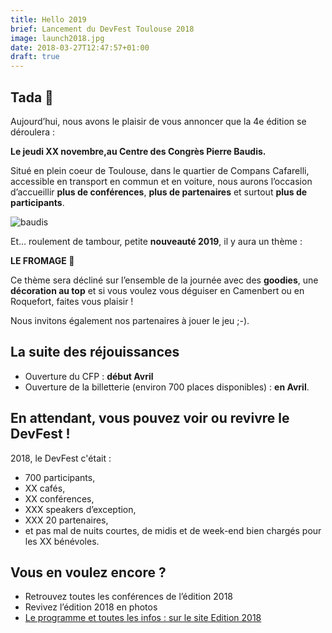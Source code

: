 ```yaml
---
title: Hello 2019
brief: Lancement du DevFest Toulouse 2018
image: launch2018.jpg
date: 2018-03-27T12:47:57+01:00
draft: true
---
```


## Tada :tada:

Aujourd’hui, nous avons le plaisir de vous annoncer que la 4e édition se déroulera :

**Le jeudi XX novembre,au Centre des Congrès Pierre Baudis.**

Situé en plein coeur de Toulouse, dans le quartier de Compans Cafarelli, accessible en transport en commun et en voiture, nous aurons l’occasion d’accueillir **plus de conférences**, **plus de partenaires** et surtout **plus de participants**.

![baudis](./baudis.jpg)

Et… roulement de tambour, petite **nouveauté 2019**, il y aura un thème :

**LE FROMAGE :cheese:**

Ce thème sera décliné sur l’ensemble de la journée avec des **goodies**, une **décoration au top** et si vous voulez vous déguiser en Camenbert ou en Roquefort,
faites vous plaisir !

Nous invitons également nos partenaires à jouer le jeu ;-).

## La suite des réjouissances

- Ouverture du CFP : **début Avril**
- Ouverture de la billetterie (environ 700 places disponibles) : **en Avril**.

## En attendant, vous pouvez voir ou revivre le **DevFest** !

2018, le DevFest c'était :

- 700 participants,
- XX cafés,
- XX conférences,
- XXX speakers d’exception,
- XXX 20 partenaires,
- et pas mal de nuits courtes, de midis et de week-end bien chargés pour les XX bénévoles.

<!-- ![](/images/posts/2018-03-27-lancement-devfest-toulouse-2018/lancement-1.jpg) -->

## Vous en voulez encore ?

- Retrouvez toutes les conférences de l’édition 2018
- Revivez l’édition 2018 en photos
- [Le programme et toutes les infos : sur le site Edition 2018](https://2018.devfesttoulouse.fr/)

<!-- ![](images/posts/2018-03-27-lancement-devfest-toulouse-2018/lancement-3.jpg) -->
